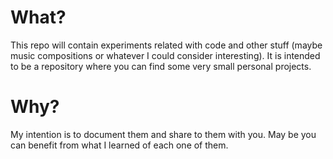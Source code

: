# What?

This repo will contain experiments related with code and other stuff (maybe music compositions or whatever I could consider interesting).
It is intended to be a repository where you can find some very small personal projects.

# Why?
My intention is to document them and share to them with you.  May be you can benefit from what I learned of each one of them.
